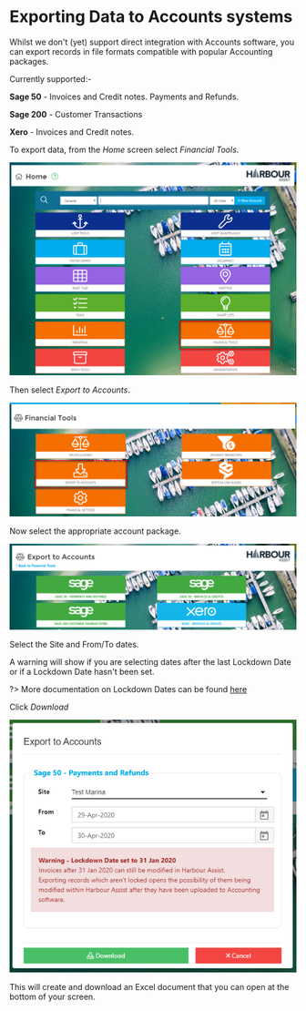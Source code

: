 # Exporting Data to Accounts systems

Whilst we don't \(yet\) support direct integration with Accounts software, you can export records in file formats compatible with popular Accounting packages.

Currently supported:-

**Sage 50** - Invoices and Credit notes. Payments and Refunds.

**Sage 200** - Customer Transactions

**Xero** - Invoices and Credit notes.

To export data, from the _Home_ screen select _Financial Tools_.

![image-20200429135740383](../.gitbook/assets/image-20200429135740383.png)

Then select _Export to Accounts_.

![image-20200429135841103](../.gitbook/assets/image-20200429135841103.png)

Now select the appropriate account package.

![image-20200429140017269](../.gitbook/assets/image-20200429140017269.png)

Select the Site and From/To dates.

A warning will show if you are selecting dates after the last Lockdown Date or if a Lockdown Date hasn't been set.

?&gt; More documentation on Lockdown Dates can be found [here](https://github.com/glaidler/docs-1/tree/a9b2fde53025657e319d99966ea9a02a32cbd61d/Financial/AccountsOrdersPayments/AccountingExports/LockdownDate/README.md)

Click _Download_

![image-20200429140214734](../.gitbook/assets/image-20200429140214734.png)

This will create and download an Excel document that you can open at the bottom of your screen.

